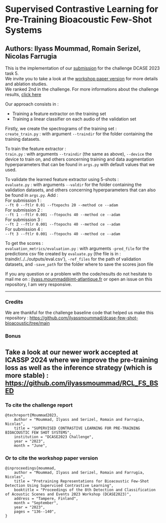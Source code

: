 # Supervised Contrastive Learning for Pre-Training Bioacoustic Few-Shot Systems
Authors: Ilyass Moummad, Romain Serizel, Nicolas Farrugia
---

This is the implementation of our [submission](https://dcase.community/documents/challenge2023/technical_reports/DCASE2023_Moummad_IMT_t5.pdf) for the challenge DCASE 2023 task 5.\
We invite you to take a look at the [workshop paper version](https://dcase.community/documents/workshop2023/proceedings/DCASE2023Workshop_Moummad_63.pdf) for more details and ablation studies.\
We ranked 2nd in the challenge. For more informations about the challenge results, [click here](https://dcase.community/challenge2023/task-few-shot-bioacoustic-event-detection-results) 

Our approach consists in :
<ul>
<li>Training a feature extractor on the training set</li>
<li>Training a linear classifier on each audio of the validation set</li>
</ul>

Firstly, we create the spectrograms of the training set :\
```create_train.py``` : with argument ```--traindir``` for the folder containing the training datasets.

To train the feature extractor :\
```train.py``` : with arguments ```--traindir``` (the same as above), ```--device``` the device to train on, and others concerning training and data augmentation hyperparameters that can be found in ```args.py``` with default values that we used.

To validate the learned feature extractor using 5-shots :\
```evaluate.py``` : with arguments ```--valdir``` for the folder containing the validation datasets, and others concerning hyperparameters that can also be found in ```args.py```. Add :\
For submission 1 :\
```--ft 0 --ftlr 0.01 --ftepochs 20 --method ce --adam```\
For submission 2 :\
```--ft 1 --ftlr 0.001 --ftepochs 40 --method ce --adam```\
For submission 3 :\
```--ft 2 --ftlr 0.001 --ftepochs 40 --method ce --adam```\
For submission 4 :\
```--ft 3 --ftlr 0.001 --ftepochs 40 --method ce --adam```

To get the scores :\
```evaluation_metrics/evaluation.py``` : with arguments ```-pred_file``` for the predictions csv file created by ```evaluate.py``` (the file is in : traindir/../../outputs/eval.csv'), ```-ref_files``` for the path of validation datasets, and ```-save_path``` for the folder where to save the scores json file

If you any question or a problem with the code/results do not hesitate to mail me on : ilyass.moummad@imt-atlantique.fr or open an issue on this repository, I am very responsive.

---

### Credits
We are thankful for the challenge baseline code that helped us make this repository : https://github.com/ilyassmoummad/dcase-few-shot-bioacoustic/tree/main
### Bonus
Take a look at our newer work accepted at ICASSP 2024 where we improve the pre-training loss as well as the inference strategy (which is more stable) : https://github.com/ilyassmoummad/RCL_FS_BSED
---

### To cite the challenge report
```
@techreport{Moummad2023,
    Author = "Moummad, Ilyass and Serizel, Romain and Farrugia, Nicolas",
    title = "SUPERVISED CONTRASTIVE LEARNING FOR PRE-TRAINING BIOACOUSTIC FEW SHOT SYSTEMS",
    institution = "DCASE2023 Challenge",
    year = "2023",
    month = "June",
```

### Or to cite the workshop paper version
```
@inproceedings{moummad,
    author = "Moummad, Ilyass and Serizel, Romain and Farrugia, Nicolas",
    title = "Pretraining Representations for Bioacoustic Few-Shot Detection Using Supervised Contrastive Learning",
    booktitle = "Proceedings of the 8th Detection and Classification of Acoustic Scenes and Events 2023 Workshop (DCASE2023)",
    address = "Tampere, Finland",
    month = "September",
    year = "2023",
    pages = "136--140",
}
```

